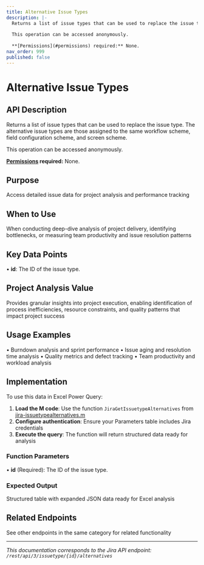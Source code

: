 ```yaml
---
title: Alternative Issue Types
description: |-
  Returns a list of issue types that can be used to replace the issue type. The alternative issue types are those assigned to the same workflow scheme, field configuration scheme, and screen scheme.
  
  This operation can be accessed anonymously.
  
  **[Permissions](#permissions) required:** None.
nav_order: 999
published: false
---
```


# Alternative Issue Types

## API Description
Returns a list of issue types that can be used to replace the issue type. The alternative issue types are those assigned to the same workflow scheme, field configuration scheme, and screen scheme.

This operation can be accessed anonymously.

**[Permissions](#permissions) required:** None.

## Purpose
Access detailed issue data for project analysis and performance tracking

## When to Use
When conducting deep-dive analysis of project delivery, identifying bottlenecks, or measuring team productivity and issue resolution patterns

## Key Data Points
• **id**: The ID of the issue type.

## Project Analysis Value
Provides granular insights into project execution, enabling identification of process inefficiencies, resource constraints, and quality patterns that impact project success

## Usage Examples
• Burndown analysis and sprint performance
• Issue aging and resolution time analysis
• Quality metrics and defect tracking
• Team productivity and workload analysis

## Implementation
To use this data in Excel Power Query:

1. **Load the M code**: Use the function `JiraGetIssuetypeAlternatives` from [jira-issuetypealternatives.m](../assets/jira-issuetypealternatives.m)
2. **Configure authentication**: Ensure your Parameters table includes Jira credentials
3. **Execute the query**: The function will return structured data ready for analysis

### Function Parameters
• **id** (Required): The ID of the issue type.

### Expected Output
Structured table with expanded JSON data ready for Excel analysis

## Related Endpoints
See other endpoints in the same category for related functionality

---
*This documentation corresponds to the Jira API endpoint: `/rest/api/3/issuetype/{id}/alternatives`*
